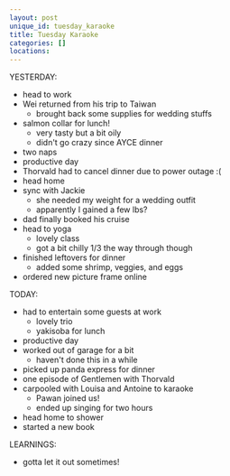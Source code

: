 ```yaml
---
layout: post
unique_id: tuesday_karaoke
title: Tuesday Karaoke
categories: []
locations: 
---
```


YESTERDAY:
* head to work
* Wei returned from his trip to Taiwan
  * brought back some supplies for wedding stuffs
* salmon collar for lunch!
  * very tasty but a bit oily
  * didn't go crazy since AYCE dinner
* two naps
* productive day
* Thorvald had to cancel dinner due to power outage :(
* head home
* sync with Jackie
  * she needed my weight for a wedding outfit
  * apparently I gained a few lbs?
* dad finally booked his cruise
* head to yoga
  * lovely class
  * got a bit chilly 1/3 the way through though
* finished leftovers for dinner
  * added some shrimp, veggies, and eggs
* ordered new picture frame online

TODAY:
* had to entertain some guests at work
  * lovely trio
  * yakisoba for lunch
* productive day
* worked out of garage for a bit
  * haven't done this in a while
* picked up panda express for dinner
* one episode of Gentlemen with Thorvald
* carpooled with Louisa and Antoine to karaoke
  * Pawan joined us!
  * ended up singing for two hours
* head home to shower
* started a new book

LEARNINGS:
* gotta let it out sometimes!
